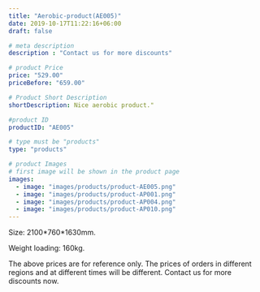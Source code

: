 ```yaml
---
title: "Aerobic-product(AE005)"
date: 2019-10-17T11:22:16+06:00
draft: false

# meta description
description : "Contact us for more discounts"

# product Price
price: "529.00"
priceBefore: "659.00"

# Product Short Description
shortDescription: Nice aerobic product."

#product ID
productID: "AE005"

# type must be "products"
type: "products"

# product Images
# first image will be shown in the product page
images:
  - image: "images/products/product-AE005.png"
  - image: "images/products/product-AP001.png"
  - image: "images/products/product-AP004.png"
  - image: "images/products/product-AP010.png"
---
```


Size: 2100\*760\*1630mm.

Weight loading: 160kg.

The above prices are for reference only. The prices of orders in different regions and at different times will be different. Contact us for more discounts now. 
